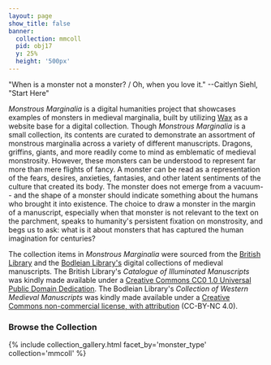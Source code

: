 ```yaml
---
layout: page
show_title: false
banner:
  collection: mmcoll
  pid: obj17
  y: 25%
  height: '500px'
---
```


"When is a monster not a monster? / Oh, when you love it."
--Caitlyn Siehl, "Start Here"

*Monstrous Marginalia* is a digital humanities project that showcases examples of monsters in medieval marginalia, built by utilizing [Wax](https://minicomp.github.io/wax/) as a website base for a digital collection. Though *Monstrous Marginalia* is a small collection, its contents are curated to demonstrate an assortment of monstrous marginalia across a variety of different manuscripts. Dragons, griffins, giants, and more readily come to mind as emblematic of medieval monstrosity. However, these monsters can be understood to represent far more than mere flights of fancy. A monster can be read as a representation of the fears, desires, anxieties, fantasies, and other latent sentiments of the culture that created its body. The monster does not emerge from a vacuum-- and the shape of a monster should indicate something about the humans who brought it into existence. The choice to draw a monster in the margin of a manuscript, especially when that monster is not relevant to the text on the parchment, speaks to humanity's persistent fixation on monstrosity, and begs us to ask: what is it about monsters that has captured the human imagination for centuries?

The collection items in *Monstrous Marginalia* were sourced from the [British Library](https://www.bl.uk/catalogues/illuminatedmanuscripts/welcome.htm) and the [Bodleian Library's](https://digital.bodleian.ox.ac.uk/collections/western-medieval-manuscripts/) digital collections of medieval manuscripts. The British Library's *Catalogue of Illuminated Manuscripts* was kindly made available under a [Creative Commons CC0 1.0 Universal Public Domain Dedication](https://creativecommons.org/publicdomain/zero/1.0/). The Bodleian Library's *Collection of Western Medieval Manuscripts* was kindly made available under a [Creative Commons non-commercial license, with attribution](https://creativecommons.org/licenses/by-nc/4.0/) (CC-BY-NC 4.0).

### Browse the Collection

{% include collection_gallery.html facet_by='monster_type' collection='mmcoll' %}
